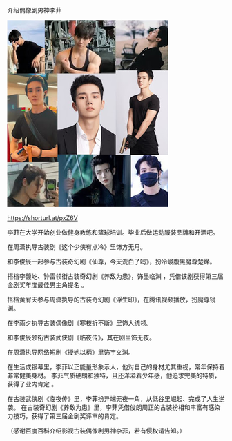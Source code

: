 介绍偶像剧男神李菲


![介绍偶像剧男神李菲](https://github.com/ywangnccu/ywang/blob/main/images/FEI-LI.jpg)

https://shorturl.at/pxZ6V

李菲在大学开始创业做健身教练和篮球培训。毕业后做运动服装品牌和开酒吧。

在周潇执导古装剧《这个少侠有点冷》里饰方无月。

和李俊辰一起参与古装奇幻剧《仙尊，今天洗白了吗》，扮冷峻腹黑魔尊楚烨。

搭档李馥屹、钟雷领衔古装奇幻剧《养敌为患》，饰墨临渊 ，凭借该剧获得第三届金剧奖年度最佳男主角提名 。

搭档黄宥天参与周潇执导的古装奇幻剧《浮生印》，在腾讯视频播放，扮魔尊镜渊。

在李雨夕执导古装偶像剧《寒枝折不断》里饰大统领。

和李俊辰领衔古装武侠剧《临夜传》，其在剧里饰无夜。

在周潇执导网络短剧《授她以柄》里饰宇文渊。

在生活或银幕里，李菲以正能量形象示人，他对自己的身材尤其重视，常年保持着非常健美身材。
李菲气质硬朗和独特，且还洋溢着少年感，他追求完美的特质，获得了业内肯定 。

在古装武侠剧《临夜传》里，李菲扮异端无夜一角，从低谷里崛起、完成了人生逆袭。
在古装奇幻剧《养敌为患》里，李菲凭借俊朗周正的古装扮相和丰富有感染力技巧，获得了第三届金剧奖评审的肯定。

（感谢百度百科介绍影视古装偶像剧男神李菲，若有侵权请告知。） 
